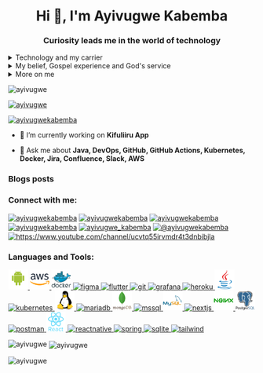 <h1 align="center">Hi 👋, I'm Ayivugwe Kabemba</h1>
<h3 align="center">Curiosity leads me in the world of technology</h3>

<details>
<summary>Technology and my carrier</summary>
<p>I'm curious man from DRCongo and a technology lover. I'm Software Developer, DevOps. Software Developer Java code reviewer</p>
  - DevOps Engineer / But currently implementing the DevOps Culture in the company where I work.
  - Recruiter/Interviewer : I'm sometimes tasked with studying submissions of those who need to work in the company where I work or I participate in the interview jury
  - GitHub Administrator
  - Jira Administrator 
  - Slack Administrator 
  - AWS Administrator  
</details>

<details>
<summary>My belief, Gospel experience and God's service</summary>
<p>I'm a Chrisitan, a preacher, an interpreter, a translator. I am a Gospel Preacher Translator & Interpreter Believer of the End-Time Message preached by Brother Branham.</p>  
</details>

<details>
  <summary>More on me</summary>
<p>
I am building things and I am still learning. This is my greatest skill : Being able to learn new things and understand them. What pushes me to learn more : Curiosity. Where I work : ASYST Resources LTD My interests Research Code Review Programming Teaching Cloud Learning new things Building communities Building things which can help the community and the whole world. SEO Building websites Helping others Tools I use Java Spring Boot Flutter MySQL : Database Docker Kubernetes React JS (Via NextJS) GitHub GitHub Actions Git GitHub Desktop Slack : For communications Monday.com : For Project Management Jira and Confluence : For project management and wikis Firebase : Database Wix EditorX : Here I have many websites which are live Vercel : For deploying my website NexJS : For building websites Firebase : For hosting (Beginning) IDEs and Text Editors VS Code Eclipse Intellij IDEA Sublime Text : Simple text editor Notepad ++ What I am currently learning Prompt Engineering Docker Kubernetes Cloud JavaScrispt, Reactjs, NextJS Design Web design Languages that I speak Kifuliiru : This is my mother tongue. By wanting to find things on the Internet in my own language, I found myself doing things I didn't know. This is my gratest source of inspiration. I want to put my language everywhere, then I have to work hard. Search for the word : Ibufuliiru or Kifuliiru to see by yourself. Kiswahili English French Spanish (Medium level, due to not practicing) Esperanto (limited due to not practicing)</p>
</details>

<p align="left"> <img src="https://komarev.com/ghpvc/?username=ayivugwe&label=Profile%20views&color=0e75b6&style=flat" alt="ayivugwe" /> </p>

<p align="left"> <a href="https://github.com/ryo-ma/github-profile-trophy"><img src="https://github-profile-trophy.vercel.app/?username=ayivugwe" alt="ayivugwe" /></a> </p>

<p align="left"> <a href="https://twitter.com/ayivugwekabemba" target="blank"><img src="https://img.shields.io/twitter/follow/ayivugwekabemba?logo=twitter&style=for-the-badge" alt="ayivugwekabemba" /></a> </p>

- 🔭 I’m currently working on **Kifuliiru App**

- 💬 Ask me about **Java, DevOps, GitHub, GitHub Actions, Kubernetes, Docker, Jira, Confluence, Slack, AWS**

### Blogs posts
<!-- BLOG-POST-LIST:START -->
<!-- BLOG-POST-LIST:END -->

<h3 align="left">Connect with me:</h3>
<p align="left">
<a href="https://dev.to/ayivugwekabemba" target="blank"><img align="center" src="https://raw.githubusercontent.com/rahuldkjain/github-profile-readme-generator/master/src/images/icons/Social/devto.svg" alt="ayivugwekabemba" height="30" width="40" /></a>
<a href="https://twitter.com/ayivugwekabemba" target="blank"><img align="center" src="https://raw.githubusercontent.com/rahuldkjain/github-profile-readme-generator/master/src/images/icons/Social/twitter.svg" alt="ayivugwekabemba" height="30" width="40" /></a>
<a href="https://linkedin.com/in/ayivugwekabemba" target="blank"><img align="center" src="https://raw.githubusercontent.com/rahuldkjain/github-profile-readme-generator/master/src/images/icons/Social/linked-in-alt.svg" alt="ayivugwekabemba" height="30" width="40" /></a>
<a href="https://fb.com/ayivugwekabemba" target="blank"><img align="center" src="https://raw.githubusercontent.com/rahuldkjain/github-profile-readme-generator/master/src/images/icons/Social/facebook.svg" alt="ayivugwekabemba" height="30" width="40" /></a>
<a href="https://instagram.com/ayivugwe_kabemba" target="blank"><img align="center" src="https://raw.githubusercontent.com/rahuldkjain/github-profile-readme-generator/master/src/images/icons/Social/instagram.svg" alt="ayivugwe_kabemba" height="30" width="40" /></a>
<a href="https://medium.com/@ayivugwekabemba" target="blank"><img align="center" src="https://raw.githubusercontent.com/rahuldkjain/github-profile-readme-generator/master/src/images/icons/Social/medium.svg" alt="@ayivugwekabemba" height="30" width="40" /></a>
<a href="https://www.youtube.com/c/https://www.youtube.com/channel/ucvtq55irvmdr4t3dnbibjla" target="blank"><img align="center" src="https://raw.githubusercontent.com/rahuldkjain/github-profile-readme-generator/master/src/images/icons/Social/youtube.svg" alt="https://www.youtube.com/channel/ucvtq55irvmdr4t3dnbibjla" height="30" width="40" /></a>
</p>

<h3 align="left">Languages and Tools:</h3>
<p align="left"> <a href="https://developer.android.com" target="_blank" rel="noreferrer"> <img src="https://raw.githubusercontent.com/devicons/devicon/master/icons/android/android-original-wordmark.svg" alt="android" width="40" height="40"/> </a> <a href="https://aws.amazon.com" target="_blank" rel="noreferrer"> <img src="https://raw.githubusercontent.com/devicons/devicon/master/icons/amazonwebservices/amazonwebservices-original-wordmark.svg" alt="aws" width="40" height="40"/> </a> <a href="https://www.docker.com/" target="_blank" rel="noreferrer"> <img src="https://raw.githubusercontent.com/devicons/devicon/master/icons/docker/docker-original-wordmark.svg" alt="docker" width="40" height="40"/> </a> <a href="https://www.figma.com/" target="_blank" rel="noreferrer"> <img src="https://www.vectorlogo.zone/logos/figma/figma-icon.svg" alt="figma" width="40" height="40"/> </a> <a href="https://flutter.dev" target="_blank" rel="noreferrer"> <img src="https://www.vectorlogo.zone/logos/flutterio/flutterio-icon.svg" alt="flutter" width="40" height="40"/> </a> <a href="https://git-scm.com/" target="_blank" rel="noreferrer"> <img src="https://www.vectorlogo.zone/logos/git-scm/git-scm-icon.svg" alt="git" width="40" height="40"/> </a> <a href="https://grafana.com" target="_blank" rel="noreferrer"> <img src="https://www.vectorlogo.zone/logos/grafana/grafana-icon.svg" alt="grafana" width="40" height="40"/> </a> <a href="https://heroku.com" target="_blank" rel="noreferrer"> <img src="https://www.vectorlogo.zone/logos/heroku/heroku-icon.svg" alt="heroku" width="40" height="40"/> </a> <a href="https://www.java.com" target="_blank" rel="noreferrer"> <img src="https://raw.githubusercontent.com/devicons/devicon/master/icons/java/java-original.svg" alt="java" width="40" height="40"/> </a> <a href="https://kubernetes.io" target="_blank" rel="noreferrer"> <img src="https://www.vectorlogo.zone/logos/kubernetes/kubernetes-icon.svg" alt="kubernetes" width="40" height="40"/> </a> <a href="https://www.linux.org/" target="_blank" rel="noreferrer"> <img src="https://raw.githubusercontent.com/devicons/devicon/master/icons/linux/linux-original.svg" alt="linux" width="40" height="40"/> </a> <a href="https://mariadb.org/" target="_blank" rel="noreferrer"> <img src="https://www.vectorlogo.zone/logos/mariadb/mariadb-icon.svg" alt="mariadb" width="40" height="40"/> </a> <a href="https://www.mongodb.com/" target="_blank" rel="noreferrer"> <img src="https://raw.githubusercontent.com/devicons/devicon/master/icons/mongodb/mongodb-original-wordmark.svg" alt="mongodb" width="40" height="40"/> </a> <a href="https://www.microsoft.com/en-us/sql-server" target="_blank" rel="noreferrer"> <img src="https://www.svgrepo.com/show/303229/microsoft-sql-server-logo.svg" alt="mssql" width="40" height="40"/> </a> <a href="https://www.mysql.com/" target="_blank" rel="noreferrer"> <img src="https://raw.githubusercontent.com/devicons/devicon/master/icons/mysql/mysql-original-wordmark.svg" alt="mysql" width="40" height="40"/> </a> <a href="https://nextjs.org/" target="_blank" rel="noreferrer"> <img src="https://cdn.worldvectorlogo.com/logos/nextjs-2.svg" alt="nextjs" width="40" height="40"/> </a> <a href="https://www.nginx.com" target="_blank" rel="noreferrer"> <img src="https://raw.githubusercontent.com/devicons/devicon/master/icons/nginx/nginx-original.svg" alt="nginx" width="40" height="40"/> </a> <a href="https://www.postgresql.org" target="_blank" rel="noreferrer"> <img src="https://raw.githubusercontent.com/devicons/devicon/master/icons/postgresql/postgresql-original-wordmark.svg" alt="postgresql" width="40" height="40"/> </a> <a href="https://postman.com" target="_blank" rel="noreferrer"> <img src="https://www.vectorlogo.zone/logos/getpostman/getpostman-icon.svg" alt="postman" width="40" height="40"/> </a> <a href="https://reactjs.org/" target="_blank" rel="noreferrer"> <img src="https://raw.githubusercontent.com/devicons/devicon/master/icons/react/react-original-wordmark.svg" alt="react" width="40" height="40"/> </a> <a href="https://reactnative.dev/" target="_blank" rel="noreferrer"> <img src="https://reactnative.dev/img/header_logo.svg" alt="reactnative" width="40" height="40"/> </a> <a href="https://spring.io/" target="_blank" rel="noreferrer"> <img src="https://www.vectorlogo.zone/logos/springio/springio-icon.svg" alt="spring" width="40" height="40"/> </a> <a href="https://www.sqlite.org/" target="_blank" rel="noreferrer"> <img src="https://www.vectorlogo.zone/logos/sqlite/sqlite-icon.svg" alt="sqlite" width="40" height="40"/> </a> <a href="https://tailwindcss.com/" target="_blank" rel="noreferrer"> <img src="https://www.vectorlogo.zone/logos/tailwindcss/tailwindcss-icon.svg" alt="tailwind" width="40" height="40"/> </a> </p>

<p><img align="left" src="https://github-readme-stats.vercel.app/api/top-langs?username=ayivugwe&show_icons=true&locale=en&layout=compact" alt="ayivugwe" /></p>


<p>&nbsp;<img align="center" src="https://github-readme-stats.vercel.app/api?username=ayivugwe&show_icons=true&locale=en" alt="ayivugwe" /></p>

<p><img align="center" src="https://github-readme-streak-stats.herokuapp.com/?user=ayivugwe&" alt="ayivugwe" /></p>


<!---
Ayivugwe/Ayivugwe is a ✨ special ✨ repository because its `README.md` (this file) appears on your GitHub profile.
You can click the Preview link to take a look at your changes.
--->

<!---
## I am a 
- Gospel Preacher
- Translator & Interpreter  
- Believer of the End-Time Message preached by Brother Branham.
- Man of confidence
- Software Developer
- Java code reviewer
- DevOps Engineer / But currently implementing the DevOps Culture in the company where I work.    
- Recruiter/Interviewer : I'm sometimes tasked with studying submissions of those who need to work in the company where I work or I participate in the interview jury
  
- **GitHub Administrator**
- **Jira and Confluence Administrator**
- **Slack Administrator**
- **AWS Administrator**
  
- ___I am building things and___      
  ___I am still learning.___ ___***This is my greatest skill***___ : **Being able to learn new things and understand them**.  
  ___What pushes me to learn more : Curiosity.___

## Where I work : ASYST Resources LTD

## My interests
- Research
- Code Review
- Programming
- Teaching
- Cloud
- Learning new things  
- Building communities 
- Building things which can help the community and the whole world.
- SEO
- Building websites
- Helping others

## Tools I use 

- Java
- Spring Boot
- Flutter
- MySQL : Database
- Docker
- Kubernetes
- React JS (Via NextJS)
- GitHub
- GitHub Actions
- Git
- GitHub Desktop
- Slack : For communications
- Monday.com : For Project Management
- Jira and Confluence : For project management and wikis
- Firebase : Database
- Wix
- EditorX : Here I have many websites which are live
- Vercel : For deploying my website
- NexJS : For building websites
- Firebase : For hosting (Beginning)

# IDEs and Text Editors
- VS Code
- Eclipse
- Intellij IDEA
- Sublime Text : Simple text editor
- Notepad ++

## What I am currently learning
- Prompt Engineering
- Docker
- Kubernetes
- Cloud
- JavaScrispt, Reactjs, NextJS
- Design
- Web design

## Languages that I speak
- **Kifuliiru** :  
This is my mother tongue. By wanting to find things on the Internet in my own language, I found myself doing things I didn't know. This is my gratest  source of inspiration. I want to put my language everywhere, then I have to work hard. Search for the word : **Ibufuliiru** or **Kifuliiru** to see by yourself. 

- Kiswahili
- English
- French
- Spanish (Medium level, due to not practicing)
- Esperanto (limited due to not practicing)

--->
